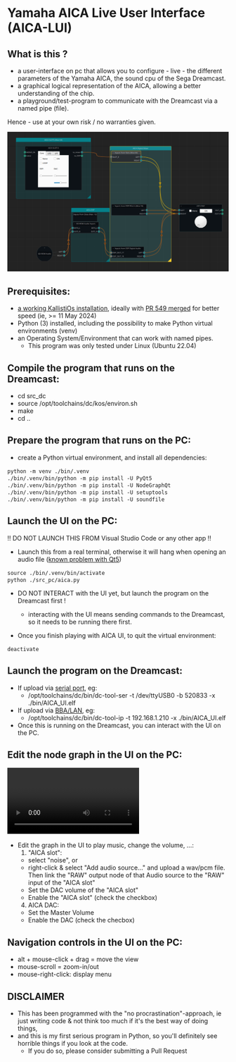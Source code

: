 # Yamaha AICA Live User Interface (AICA-LUI)
## What is this ?
* a user-interface on pc that allows you to configure - live - the different parameters of the Yamaha AICA, the sound cpu of the Sega Dreamcast.
* a graphical logical representation of the AICA, allowing a better understanding of the chip.
* a playground/test-program to communicate with the Dreamcast via a named pipe (file).

Hence - use at your own risk / no warranties given.

![AICA_UI](img/AICA_UI.png)

## Prerequisites:
* [a working KallistiOs installation](https://dreamcast.wiki/Startdev), ideally with [PR 549 merged](https://github.com/KallistiOS/KallistiOS/pull/549) for better speed (ie, >= 11 May 2024)
* Python (3) installed, including the possibility to make Python virtual environments (venv)
* an Operating System/Environment that can work with named pipes.
  * This program was only tested under Linux (Ubuntu 22.04)

## Compile the program that runs on the Dreamcast:
* cd src_dc
* source /opt/toolchains/dc/kos/environ.sh
* make
* cd ..

## Prepare the program that runs on the PC:
* create a Python virtual environment, and install all dependencies:
```
python -m venv ./bin/.venv
./bin/.venv/bin/python -m pip install -U PyQt5
./bin/.venv/bin/python -m pip install -U NodeGraphQt
./bin/.venv/bin/python -m pip install -U setuptools
./bin/.venv/bin/python -m pip install -U soundfile
```

## Launch the UI on the PC:
!! DO NOT LAUNCH THIS FROM Visual Studio Code or any other app !! 
* Launch this from a real terminal, otherwise it will hang when opening an audio file ([known problem with Qt5](https://forum.qt.io/topic/49209/qfiledialog-getopenfilename-hangs-in-windows-when-using-the-native-dialog/13))
```
source ./bin/.venv/bin/activate
python ./src_pc/aica.py
```
* DO NOT INTERACT with the UI yet, but launch the program on the Dreamcast first !
  * interacting with the UI means sending commands to the Dreamcast, so it needs to be running there first.

* Once you finish playing with AICA UI, to quit the virtual environment:
```
deactivate
```

## Launch the program on the Dreamcast:
* If upload via [serial port](https://dreamcast.wiki/Coder%27s_cable), eg:
  * /opt/toolchains/dc/bin/dc-tool-ser -t /dev/ttyUSB0 -b 520833 -x ./bin/AICA_UI.elf
* If upload via [BBA/LAN](https://dreamcast.wiki/Dcload-ip), eg:
  * /opt/toolchains/dc/bin/dc-tool-ip  -t 192.168.1.210 -x ./bin/AICA_UI.elf
* Once this is running on the Dreamcast, you can interact with the UI on the PC.

## Edit the node graph in the UI on the PC:
![video](data/Screencast_2024_05_15.mp4)
* Edit the graph in the UI to play music, change the volume, ...:
  1) "AICA slot": 
    * select "noise", or 
    * right-click & select "Add audio source..." and upload a wav/pcm file. Then link the "RAW" output node of that Audio source to the "RAW" input of the "AICA slot"
    * Set the DAC volume of the "AICA slot"
    * Enable the "AICA slot" (check the checkbox)
  4) AICA DAC: 
    * Set the Master Volume
    * Enable the DAC (check the checbox)

## Navigation controls in the UI on the PC:
* alt + mouse-click + drag = move the view
* mouse-scroll = zoom-in/out
* mouse-right-click: display menu

## DISCLAIMER
* This has been programmed with the "no procrastination"-approach, ie just writing code & not think too much if it's the best way of doing things,
* and this is my first serious program in Python, so you'll definitely see horrible things if you look at the code.
  * If you do so, please consider submitting a Pull Request
